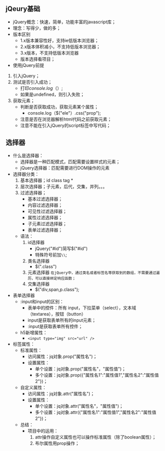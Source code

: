 ## jQeury基础
- jQuery概念：快速，简单，功能丰富的javascript库；
- 理念：写得少，做的多；
- 版本区别
    - 1.x版本兼容性好，支持ie低版本浏览器；
    - 2.x版本体积减小，不支持低版本浏览器；
    - 3.x版本，不支持低版本浏览器
    - 版本选择看项目；
- 使用jQuery前提
 1. 引入jQuery；
 2. 测试是否引入成功；
    - 打印$console.log（$）;
    - 如果是undefined，则引入失败；
 3. 获取元素；
    - 判断是否获取成功，获取元素某个属性；
        - console.log（$("ele"）.css("prop");
    - 注意是否在浏览器解析html代码之前获取元素；
    - 注意不能在引入jQuery的script标签中写代码；
## 选择器
- 什么是选择器：
    - 选择器是一种匹配模式，匹配需要设置样式的元素；
    - jQuery选择器：匹配需要进行DOM操作的元素
- 选择器分类：
    1. 基本选择器；id class tag * 
    2. 层次选择器；子元素，后代，交集，并列。。。
    3. 过滤选择器；
        - 基本过滤选择器；
        - 内容过滤选择器；
        - 可见性过滤选择器；
        - 属性过滤选择器；
        - 子元素过滤选择器；
        - 表单过滤选择器；
    - 语法：
        1. id选择器
            - jQuery("#id")简写$("#id")
            - 特殊符号前加`\\`;
        2. 类名选择器
            - $(".class")
        3. 元素选择器
        `在jQuery中，通过类名或者标签名等获取到的数组，不需要通过遍历，可以直接绑定响应函数；`
        4. 交集选择器
            - $("div,span,p.class");
- 表单选择器
    - :input和input的区别：
        - 表单中的控件：所有 input，下拉菜单（select），文本域（textarea），按钮（button）
        - input是获取表单所有的input元素；
        - :input是获取表单所有控件；
    - h5新增属性：
        - `<input type="img" src="url" />`
- 标签属性：
    - 标准属性：
        - 访问属性：jq对象.prop("属性名")；
        - 设置属性：
            - 单个设置：jq对象.prop("属性名"，"属性值")；
            - 多个设置：jq对象.prop({"属性名1":"属性值1","属性名2":"属性值2"})；
    - 自定义属性：
        - 访问属性：jq对象.attr("属性名")；
        - 设置属性：
            - 单个设置：jq对象.attr("属性名"，"属性值")；
            - 多个设置：jq对象.attr({"属性名1":"属性值1","属性名2":"属性值2"})；
    - 总结：
        - 项目中的运用：
            1. attr操作自定义属性也可以操作标准属性（除了boolean属性）；
            2. 布尔属性用prop操作；
